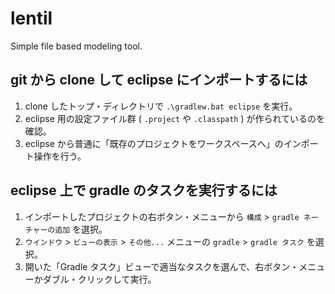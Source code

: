 # lentil
Simple file based modeling tool.

## git から clone して eclipse にインポートするには

1. clone したトップ・ディレクトリで `.\gradlew.bat eclipse` を実行。
1. eclipse 用の設定ファイル群 ( `.project` や `.classpath` ) が作られているのを確認。
1. eclipse から普通に「既存のプロジェクトをワークスペースへ」のインポート操作を行う。

## eclipse 上で gradle のタスクを実行するには

1. インポートしたプロジェクトの右ボタン・メニューから `構成` > `gradle ネーチャーの追加` を選択。
1. `ウインドウ` > `ビューの表示` > `その他...` メニューの `gradle` > `gradle タスク` を選択。
1. 開いた「Gradle タスク」ビューで適当なタスクを選んで、右ボタン・メニューかダブル・クリックして実行。

